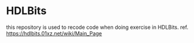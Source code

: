 # HDLBits

this repository is used to recode code when doing exercise in HDLBits.
ref. https://hdlbits.01xz.net/wiki/Main_Page
